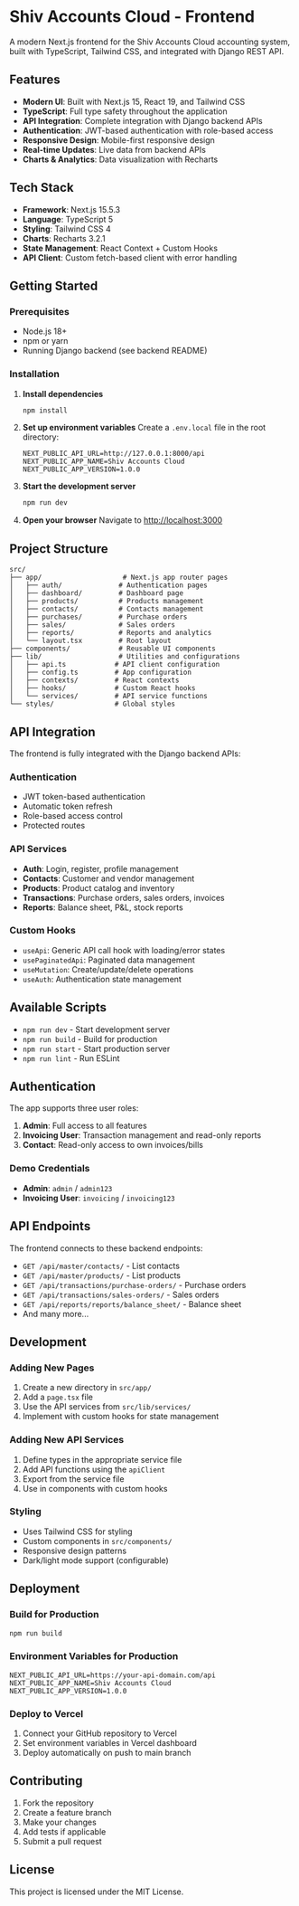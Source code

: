 # Shiv Accounts Cloud - Frontend

A modern Next.js frontend for the Shiv Accounts Cloud accounting system, built with TypeScript, Tailwind CSS, and integrated with Django REST API.

## Features

- **Modern UI**: Built with Next.js 15, React 19, and Tailwind CSS
- **TypeScript**: Full type safety throughout the application
- **API Integration**: Complete integration with Django backend APIs
- **Authentication**: JWT-based authentication with role-based access
- **Responsive Design**: Mobile-first responsive design
- **Real-time Updates**: Live data from backend APIs
- **Charts & Analytics**: Data visualization with Recharts

## Tech Stack

- **Framework**: Next.js 15.5.3
- **Language**: TypeScript 5
- **Styling**: Tailwind CSS 4
- **Charts**: Recharts 3.2.1
- **State Management**: React Context + Custom Hooks
- **API Client**: Custom fetch-based client with error handling

## Getting Started

### Prerequisites

- Node.js 18+ 
- npm or yarn
- Running Django backend (see backend README)

### Installation

1. **Install dependencies**
   ```bash
   npm install
   ```

2. **Set up environment variables**
   Create a `.env.local` file in the root directory:
   ```env
   NEXT_PUBLIC_API_URL=http://127.0.0.1:8000/api
   NEXT_PUBLIC_APP_NAME=Shiv Accounts Cloud
   NEXT_PUBLIC_APP_VERSION=1.0.0
   ```

3. **Start the development server**
   ```bash
   npm run dev
   ```

4. **Open your browser**
   Navigate to [http://localhost:3000](http://localhost:3000)

## Project Structure

```
src/
├── app/                    # Next.js app router pages
│   ├── auth/              # Authentication pages
│   ├── dashboard/         # Dashboard page
│   ├── products/          # Products management
│   ├── contacts/          # Contacts management
│   ├── purchases/         # Purchase orders
│   ├── sales/             # Sales orders
│   ├── reports/           # Reports and analytics
│   └── layout.tsx         # Root layout
├── components/            # Reusable UI components
├── lib/                   # Utilities and configurations
│   ├── api.ts            # API client configuration
│   ├── config.ts         # App configuration
│   ├── contexts/         # React contexts
│   ├── hooks/            # Custom React hooks
│   └── services/         # API service functions
└── styles/               # Global styles
```

## API Integration

The frontend is fully integrated with the Django backend APIs:

### Authentication
- JWT token-based authentication
- Automatic token refresh
- Role-based access control
- Protected routes

### API Services
- **Auth**: Login, register, profile management
- **Contacts**: Customer and vendor management
- **Products**: Product catalog and inventory
- **Transactions**: Purchase orders, sales orders, invoices
- **Reports**: Balance sheet, P&L, stock reports

### Custom Hooks
- `useApi`: Generic API call hook with loading/error states
- `usePaginatedApi`: Paginated data management
- `useMutation`: Create/update/delete operations
- `useAuth`: Authentication state management

## Available Scripts

- `npm run dev` - Start development server
- `npm run build` - Build for production
- `npm run start` - Start production server
- `npm run lint` - Run ESLint

## Authentication

The app supports three user roles:

1. **Admin**: Full access to all features
2. **Invoicing User**: Transaction management and read-only reports
3. **Contact**: Read-only access to own invoices/bills

### Demo Credentials
- **Admin**: `admin` / `admin123`
- **Invoicing User**: `invoicing` / `invoicing123`

## API Endpoints

The frontend connects to these backend endpoints:

- `GET /api/master/contacts/` - List contacts
- `GET /api/master/products/` - List products
- `GET /api/transactions/purchase-orders/` - Purchase orders
- `GET /api/transactions/sales-orders/` - Sales orders
- `GET /api/reports/reports/balance_sheet/` - Balance sheet
- And many more...

## Development

### Adding New Pages
1. Create a new directory in `src/app/`
2. Add a `page.tsx` file
3. Use the API services from `src/lib/services/`
4. Implement with custom hooks for state management

### Adding New API Services
1. Define types in the appropriate service file
2. Add API functions using the `apiClient`
3. Export from the service file
4. Use in components with custom hooks

### Styling
- Uses Tailwind CSS for styling
- Custom components in `src/components/`
- Responsive design patterns
- Dark/light mode support (configurable)

## Deployment

### Build for Production
```bash
npm run build
```

### Environment Variables for Production
```env
NEXT_PUBLIC_API_URL=https://your-api-domain.com/api
NEXT_PUBLIC_APP_NAME=Shiv Accounts Cloud
NEXT_PUBLIC_APP_VERSION=1.0.0
```

### Deploy to Vercel
1. Connect your GitHub repository to Vercel
2. Set environment variables in Vercel dashboard
3. Deploy automatically on push to main branch

## Contributing

1. Fork the repository
2. Create a feature branch
3. Make your changes
4. Add tests if applicable
5. Submit a pull request

## License

This project is licensed under the MIT License.